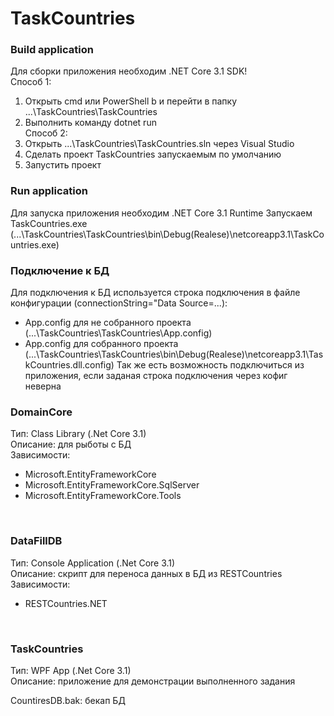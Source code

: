 # TaskCountries

### Build application
Для сборки приложения необходим .NET Core 3.1 SDK!<br />
Способ 1:
 1. Открыть cmd или PowerShell b и перейти в папку ...\TaskCountries\TaskCountries
 2. Выполнить команду dotnet run<br />
Способ 2:
 1. Открыть ...\TaskCountries\TaskCountries.sln через Visual Studio
 2. Сделать проект TaskCountries запускаемым по умолчанию
 3. Запустить проект

### Run application
Для запуска приложения необходим .NET Core 3.1 Runtime
Запускаем TaskCountries.exe (...\TaskCountries\TaskCountries\bin\Debug(Realese)\netcoreapp3.1\TaskCountries.exe)

### Подключение к БД
Для подключения к БД используется строка подключения в файле конфигурации (connectionString="Data Source=...):<br/>
 - App.config для не собранного проекта (...\TaskCountries\TaskCountries\App.config)
 - App.config для собранного проекта (...\TaskCountries\TaskCountries\bin\Debug(Realese)\netcoreapp3.1\TaskCountries.dll.config)
Так же есть возможность подключиться из приложения, если заданая строка подключения через кофиг неверна<br />

### DomainCore <br />
Тип: Class Library (.Net Core 3.1) <br />
Описание: для рыботы с БД<br />
Зависимости:<br />
  - Microsoft.EntityFrameworkCore
  - Microsoft.EntityFrameworkCore.SqlServer
  - Microsoft.EntityFrameworkCore.Tools
<br />
  
### DataFillDB<br />
Тип: Console Application (.Net Core 3.1)<br />
Описание: скрипт для переноса данных в БД из RESTCountries<br />
Зависимости:<br />
  - RESTCountries.NET
<br />
  
### TaskCountries<br />
Тип: WPF App (.Net Core 3.1)<br />
Описание: приложение для демонстрации выполненного задания<br />
  
CountiresDB.bak: бекап БД<br />
